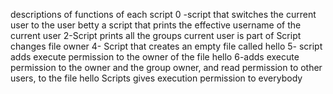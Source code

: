 descriptions of functions of each script
0 -script that switches the current user to the user betty
a script that prints the effective username of the current user
2-Script prints all the groups current user is part of
Script changes file owner
4- Script that creates an empty file called hello
5- script adds execute permission to the owner of the file hello
6-adds execute permission to the owner and the group owner, and read permission to other users, to the file hello
Scripts gives execution permission to everybody
